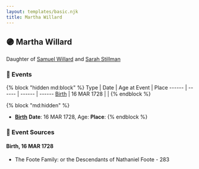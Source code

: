 ```yaml
---
layout: templates/basic.njk
title: Martha Willard
---
```

## 🟣 Martha Willard

Daughter of [Samuel Willard](/people/1/12362566) and [Sarah Stillman](/people/9/9722974)

### 📆 Events

{% block "hidden md:block" %}
Type | Date | Age at Event | Place
------ | ------ | ------ | ------
[Birth](#event-event-2) | 16 MAR 1728 |  |
{% endblock %}

{% block "md:hidden" %}
- **[Birth](#event-event-2)**
**Date**: 16 MAR 1728, Age:
**Place**:
{% endblock %}

### 📰 Event Sources

#### <a id="event-event-2"></a> Birth, 16 MAR 1728
* The Foote Family: or the Descendants of Nathaniel Foote  - 283